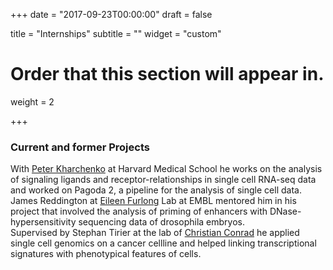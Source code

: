 +++
date = "2017-09-23T00:00:00"
draft = false

title = "Internships"
subtitle = ""
widget = "custom"

# Order that this section will appear in.
weight = 2

+++

### Current and former Projects
With [Peter Kharchenko](http://pklab.med.harvard.edu) at Harvard Medical School he works on the analysis of signaling ligands and receptor-relationships in single cell RNA-seq data and worked on Pagoda 2, a pipeline for the analysis of single cell data.  
James Reddington at [Eileen Furlong](http://furlonglab.embl.de/) Lab at EMBL mentored him in his project that involved the analysis of priming of enhancers with DNase-hypersensitivity sequencing data of drosophila embryos.  
Supervised by Stephan Tirier at the lab of [Christian Conrad](https://ibios.dkfz.de/tbi/intelligent-imaging) he applied single cell genomics on a cancer cellline and helped linking transcriptional signatures with phenotypical features of cells. 
